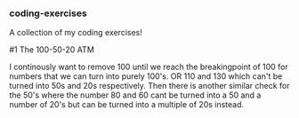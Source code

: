 ### coding-exercises

A collection of my coding exercises! 

#1 The 100-50-20 ATM

I continously want to remove 100 until we reach the breakingpoint of 100 for numbers that we can turn into purely 100's. OR 110 and 130 which can't be turned into 50s and 20s respectively. 
Then there is another similar check for the 50's where the number 80 and 60 cant be turned into a 50 and a number of 20's but can be turned into a multiple of 20s instead. 

